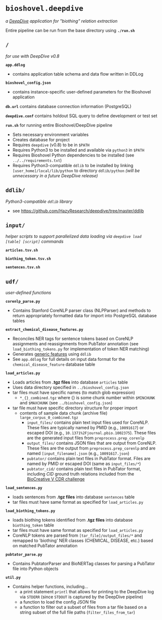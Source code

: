 # `bioshovel.deepdive`

*a [DeepDive](http://deepdive.stanford.edu) application for "biothing" relation extraction*

Entire pipeline can be run from the base directory using **`./run.sh`**

`/`
--
*for use with DeepDive v0.8*

**`app.ddlog`**

* contains application table schema and data flow written in DDLog

**`bioshovel_config.json`**

* contains instance-specific user-defined parameters for the Bioshovel application

**`db.url`** contains database connection information (PostgreSQL)

**`deepdive.conf`** contains holdout SQL query to define development or test set

**`run.sh`** for running entire Bioshovel/DeepDive pipeline

* Sets necessary environment variables
* Creates database for project
* Requires `deepdive` (v0.8) to be in `$PATH`
* Requires Python3 to be installed and available via `python3` in `$PATH`
* Requires Bioshovel Python dependencies to be installed (see `../../requirements.txt`)
* Requires Python3-compatible `ddlib` to be installed by linking `[user_home]/local/lib/python` to directory `ddlib/python` *(will be unnecessary in a future DeepDive release)*

`ddlib/`
--
*Python3-compatible `ddlib` library*

* see https://github.com/HazyResearch/deepdive/tree/master/ddlib

`input/`
--
*helper scripts to support parallelized data loading via `deepdive load [table] [script]` commands*

**`articles.tsv.sh`**

**`biothing_token.tsv.sh`**

**`sentences.tsv.sh`**

`udf/`
--
*user-defined functions*

**`corenlp_parse.py`**

* Contains Stanford CoreNLP parser class (NLPParser) and methods to return appropriately formatted data for import into PostgreSQL database tables

**`extract_chemical_disease_features.py`**

* Reconciles NER tags for sentence tokens based on CoreNLP assignments and reassignments from PubTator annotation (see `load_biothing_tokens.py` for implementation of token NER matching)
* Generates [generic features](http://deepdive.stanford.edu/gen_feats) using `ddlib`
* See `app.ddlog` for full details on input data format for the `chemical_disease_feature` database table

**`load_articles.py`**

* Loads articles from **.tgz files** into database `articles` table
* Uses data directory specified in `../bioshovel_config.json`
* tar files must have specific names (to match glob expression)
    * `*_{}_combined.tgz` where {} is some chunk number within `$MINCHUNK` and `$MAXCHUNK` (see `../bioshovel_config.json`)
* tar file must have specific directory structure for proper import
    * contents of sample data chunk (archive file) `large_corpus_0_combined.tgz`
        * `input_files/` contains plain text input files used for CoreNLP. These files are typically named by PMID (e.g., `10091617`) or escaped DOI (e.g., `10.1371%2Fjournal.pbio.1002375`). These files are the generated input files from `preprocess.prep_corenlp`
        * `output_files/` contains JSON files that are output from CoreNLP. These files are the output from `preprocess.prep_corenlp` and are named `[input_filename].json` (e.g., `10091617.json`)
        * `pubtator/` contains plain text files in PubTator format. Files are named by PMID or escaped DOI (same as `input_files/*`)
        * `pubtator_cid/` contains plain text files in PubTator format, including *CID* ground truth relations included from the [BioCreative V CDR challenge](http://www.biocreative.org/tasks/biocreative-v/track-3-cdr/)

**`load_sentences.py`**

* loads sentences from **.tgz files** into database `sentences` table
* tar files must have same format as specified for `load_articles.py`

**`load_biothing_tokens.py`**

* loads biothing tokens identified from **.tgz files** into database `biothing_token` table
* tar files must have same format as specified for `load_articles.py`
* CoreNLP tokens are parsed from `[tar_file]/output_files/*` and remapped to 'biothing' NER classes (CHEMICAL, DISEASE, etc.) based on matched PubTator annotation

**`pubtator_parse.py`**

* Contains PubtatorParser and BioNERTag classes for parsing a PubTator file into Python objects

**`util.py`**

* Contains helper functions, including...
    * a print statement `printl` that allows for printing to the DeepDive log via `STDERR` (since `STDOUT` is captured by the DeepDive pipeline)
    * a function to load the config JSON file
    * a function to filter out a subset of files from a tar file based on a string subset of the full file paths (`filter_files_from_tar`)